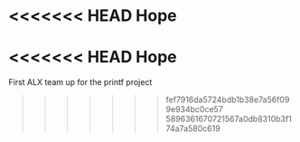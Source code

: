 <<<<<<< HEAD
Hope
=======
<<<<<<< HEAD
Hope
=======
First ALX team up for the printf project
>>>>>>> fef7916da5724bdb1b38e7a56f099e934bc0ce57
>>>>>>> 5896361670721567a0db8310b3f174a7a580c619
